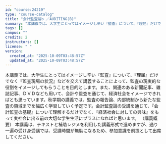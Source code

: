 ```yaml
---
id: "course:24219"
type: "course-catalog"
title: "会計監査論b ／AUDITING(B)"
summary: "本講義では、大学生にとってはイメージし辛い『監査』について、『理屈』だけでなく『監査現場の状況』などを交えて講義することによって、監査の現実的な役割をイメージしてもらうことを目的とします。また、関連のある新聞記事、雑誌記事、ＤＶＤなども用い…"
tags: []
campus: ""
credits: 2
instructors: []
license: " "
version:
  created_at: "2025-10-09T03:48:57Z"
  updated_at: "2025-10-09T03:48:57Z"
---
```


本講義では、大学生にとってはイメージし辛い『監査』について、『理屈』だけでなく『監査現場の状況』などを交えて講義することによって、監査の現実的な役割をイメージしてもらうことを目的とします。また、関連のある新聞記事、雑誌記事、ＤＶＤなども用いて、会計や監査を通じて、経済社会をイメージできればとも思っています。秋学期の講義では、監査の報告論、内部統制から新たな監査の領域までを幅広く学習していく予定です。会計監査論の受講を通じて、『会計監査の基礎』について理解するだけでなく、『経済社会に対しての興味』をもって実社会に出る前の大切な学生生活にプラスになればと思います。 （講義概要） 本講義は、テキストと補助レジメを利用した講義形式で進めますが、通り一遍の受け身受講では、受講時間が無駄になるため、参加意識を前提として出席してください。
